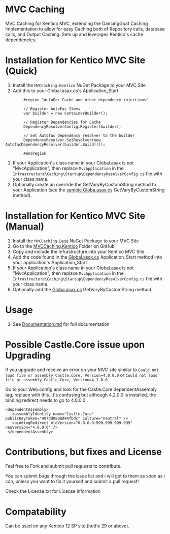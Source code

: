 # MVC Caching
MVC Caching for Kentico MVC, extending the DancingGoat Caching Implementation to allow for easy Caching both of Repository calls, database calls, and Output Caching.  Sets up and leverages Kentico's cache dependencies.

# Installation for Kentico MVC Site (Quick)
1. Install the `MVCCaching.Kentico` NuGet Package to your MVC Site
1. Add this to your Global.asax.cs's Application_Start 
```
        #region "AutoFac Cache and other dependency injections"

        // Register AutoFac Items
        var builder = new ContainerBuilder();

        // Register Dependencies for Cache
        DependencyResolverConfig.Register(builder);

        // Set Autofac Dependency resolver to the builder
        DependencyResolver.SetResolver(new AutofacDependencyResolver(builder.Build()));

        #endregion
```
1. If your Application's class name in your Global.asax is not "MvcApplication", then replace `MvcApplication` in the `Infrastructure\Caching\Startup\DependencyResolverConfig.cs` file with your class name.
1. Optionally create an override the GetVaryByCustomString method to your Application (see the [sample Globa.asax.cs](https://github.com/KenticoDevTrev/MVCCaching/blob/master/MVCCaching.Kentico/Global.asax.cs) GetVaryByCustomString method).

# Installation for Kentico MVC Site (Manual)
1. Install the `MVCCaching.Base` NuGet Package to your MVC Site
1. Go to the [MVCCaching.Kentico](https://github.com/KenticoDevTrev/MVCCaching/tree/master/MVCCaching.Kentico) Folder on GitHub
1. Copy and include the Infrastructure into your Kentico MVC Site
1. Add the code found in the [Global.asax.cs](https://github.com/KenticoDevTrev/MVCCaching/blob/master/MVCCaching.Kentico/Global.asax.cs) Application_Start method into your application's Application_Start
1. If your Application's class name in your Global.asax is not "MvcApplication", then replace `MvcApplication` in the `Infrastructure\Caching\Startup\DependencyResolverConfig.cs` file with your class name.
1. Optionally add the [Globa.asax.cs](https://github.com/KenticoDevTrev/MVCCaching/blob/master/MVCCaching.Kentico/Global.asax.cs) GetVaryByCustomString method.

# Usage
1. See [Documentation.md](https://github.com/KenticoDevTrev/MVCCaching/blob/master/Documentation.md) for full documentation

# Possible Castle.Core issue upon Upgrading
If you upgrade and receive an error on your MVC site similar to `Could not load file or assembly Castle.Core, Version=4.0.0.0` or `Could not load file or assembly Castle.Core, Version=4.1.0.0`

Go to your Web.config and look for the Castle.Core dependentAssembly tag, replace with this.  It's confusing but although 4.2.0.0 is installed, the binding redirect needs to go to 4.0.0.0
 ```
 <dependentAssembly>
    <assemblyIdentity name="Castle.Core" publicKeyToken="407dd0808d44fbdc" culture="neutral" />
    <bindingRedirect oldVersion="0.0.0.0-999.999.999.999" newVersion="4.0.0.0" />
  </dependentAssembly>
  ```

# Contributions, but fixes and License
Feel free to Fork and submit pull requests to contribute.

You can submit bugs through the issue list and i will get to them as soon as i can, unless you want to fix it yourself and submit a pull request!

Check the License.txt for License information

# Compatability
Can be used on any Kentico 12 SP site (hotfix 29 or above).
